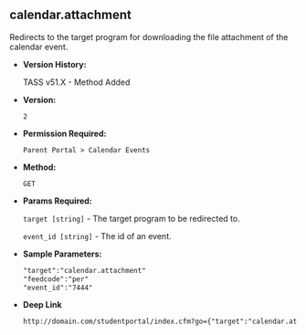 **calendar.attachment**
----
  Redirects to the target program for downloading the file attachment of the calendar event.

* **Version History:**

    TASS v51.X - Method Added

* **Version:**

  	`2`

* **Permission Required:**

  	`Parent Portal > Calendar Events`

* **Method:**

  	`GET`
  
* **Params Required:**

   	`target [string]` - The target program to be redirected to.
	
   	`event_id [string]` - The id of an event.

* **Sample Parameters:**

	```HTML
	"target":"calendar.attachment"
	"feedcode":"per"
	"event_id":"7444"
	```

* **Deep Link**

	```HTML
	http://domain.com/studentportal/index.cfm?go={"target":"calendar.attachment","event_id":"7444"}
	```
